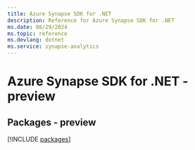 ```yaml
---
title: Azure Synapse SDK for .NET
description: Reference for Azure Synapse SDK for .NET
ms.date: 08/29/2024
ms.topic: reference
ms.devlang: dotnet
ms.service: synapse-analytics
---
```

# Azure Synapse SDK for .NET - preview
## Packages - preview
[!INCLUDE [packages](synapse-index.md)]